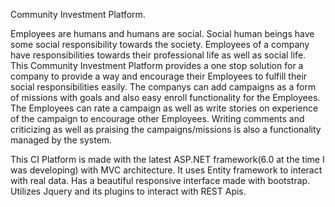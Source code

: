 Community Investment Platform.

Employees are humans and humans are social. Social human beings have some social responsibility towards the society.
Employees of a company have responsibilities towards their professional life as well as social life.
This Community Investment Platform provides a one stop solution for a company to provide a way and encourage their Employees to 
fulfill their social responsibilities easily.
The companys can add campaigns as a form of missions with goals and also easy enroll functionality for the Employees.
The Employees can rate a campaign as well as write stories on experience of the campaign to encourage other Employees.
Writing comments and criticizing as well as praising the campaigns/missions is also a functionality managed by the system.

This CI Platform is made with the latest ASP.NET framework(6.0 at the time I was developing) with MVC architecture. 
It uses Entity framework to interact with real data. Has a beautiful responsive interface made with bootstrap.
Utilizes Jquery and its plugins to interact with REST Apis.
